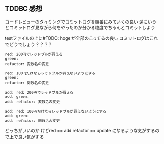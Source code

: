 ## TDDBC 感想
コードレビューのタイミングでコミットログを順番にみていくの良い
逆にいうとコミットログ見ながら何をやったのか分かる粒度でちゃんとコミットしよう

testファイルの上に#TODO: hoge が全部のこってるの良い
コミットログはこれでどうでしょう？？？？
```
red: 200円でレッドブルが買える
green:
refactor: 変数名の変更

red: 100円だけならレッドブルが買えないようにする
green:
refactor: 関数名の変更
```
```
add: red: 200円でレッドブルが買える
add: green:
add: refactor: 変数名の変更

add: red: 100円だけならレッドブルが買えないようにする
add: green:
add: refactor: 関数名の変更
```
どっちがいいのか
けどred == add refactor == update になるような気がするので上で良い気がする
